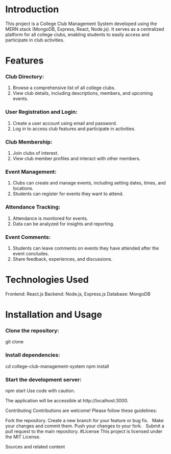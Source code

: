 # Introduction
This project is a College Club Management System developed using the MERN stack (MongoDB, Express, React, Node.js). It serves as a centralized platform for all college clubs, enabling students to easily access and participate in club activities.

# Features
### Club Directory:

  1. Browse a comprehensive list of all college clubs.
  2. View club details, including descriptions, members, and upcoming events.
### User Registration and Login:

  1. Create a user account using email and password.
  2. Log in to access club features and participate in activities.
### Club Membership:

  1. Join clubs of interest.
  2. View club member profiles and interact with other members.
### Event Management:

  1. Clubs can create and manage events, including setting dates, times, and locations.
  2. Students can register for events they want to attend.
### Attendance Tracking:

  1. Attendance is monitored for events.
  2. Data can be analyzed for insights and reporting.
### Event Comments:

  1. Students can leave comments on events they have attended after the event concludes.
  2. Share feedback, experiences, and discussions.
# Technologies Used
Frontend: React.js
Backend: Node.js, Express.js
Database: MongoDB
# Installation and Usage
### Clone the repository:

git clone <repository-url>

### Install dependencies:

cd college-club-management-system
npm install

### Start the development server:

npm start
Use code with caution.

The application will be accessible at http://localhost:3000.

Contributing
Contributions are welcome! Please follow these guidelines:

Fork the repository.
Create a new branch for your feature or bug fix.   
Make your changes and commit them.
Push your changes to your fork.   
Submit a pull request to the main repository.
#License
This project is licensed under the MIT License.   


Sources and related content
